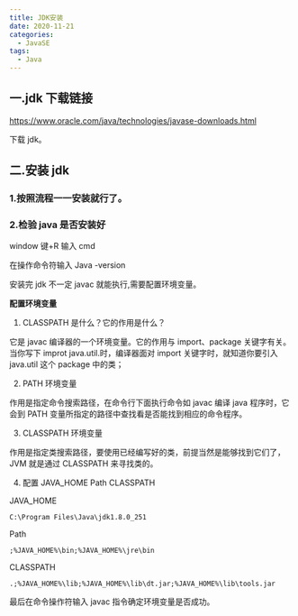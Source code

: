 ```yaml
---
title: JDK安装
date: 2020-11-21
categories:
  - JavaSE
tags:
  - Java
---
```


## 一.jdk 下载链接

https://www.oracle.com/java/technologies/javase-downloads.html

下载 jdk。

## 二.安装 jdk

### 1.按照流程一一安装就行了。

### 2.检验 java 是否安装好

window 键+R 输入 cmd

在操作命令符输入 Java -version

安装完 jdk 不一定 javac 就能执行,需要配置环境变量。

**配置环境变量**

1. CLASSPATH 是什么？它的作用是什么？

它是 javac 编译器的一个环境变量。它的作用与 import、package 关键字有关。当你写下 improt java.util.时，编译器面对 import 关键字时，就知道你要引入 java.util 这个 package 中的类；

2. PATH 环境变量

作用是指定命令搜索路径，在命令行下面执行命令如 javac 编译 java 程序时，它会到 PATH 变量所指定的路径中查找看是否能找到相应的命令程序。

3. CLASSPATH 环境变量

作用是指定类搜索路径，要使用已经编写好的类，前提当然是能够找到它们了，JVM 就是通过 CLASSPATH 来寻找类的。

4. 配置 JAVA_HOME Path CLASSPATH

JAVA_HOME

```
C:\Program Files\Java\jdk1.8.0_251
```

Path

```
;%JAVA_HOME%\bin;%JAVA_HOME%\jre\bin
```

CLASSPATH

```
.;%JAVA_HOME%\lib;%JAVA_HOME%\lib\dt.jar;%JAVA_HOME%\lib\tools.jar
```

最后在命令操作符输入 javac 指令确定环境变量是否成功。
